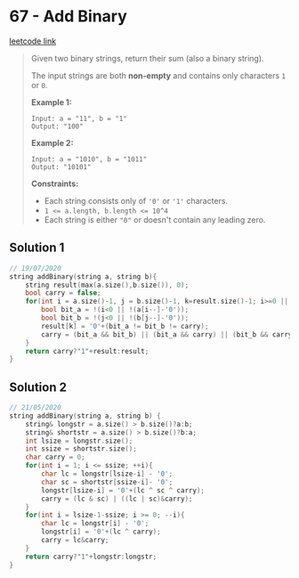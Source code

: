 # 67 - Add Binary

[leetcode link](https://leetcode.com/problems/add-binary/)

> Given two binary strings, return their sum (also a binary string).
>
> The input strings are both **non-empty** and contains only characters `1` or `0`.
>
> **Example 1:**
>
> ```
> Input: a = "11", b = "1"
> Output: "100"
> ```
>
> **Example 2:**
>
> ```
> Input: a = "1010", b = "1011"
> Output: "10101"
> ```
>
>  
>
> **Constraints:**
>
> - Each string consists only of `'0'` or `'1'` characters.
> - `1 <= a.length, b.length <= 10^4`
> - Each string is either `"0"` or doesn't contain any leading zero.

## Solution 1

```cpp
// 19/07/2020
string addBinary(string a, string b){
    string result(max(a.size(),b.size()), 0);
    bool carry = false;
    for(int i = a.size()-1, j = b.size()-1, k=result.size()-1; i>=0 || j>=0; k--){
        bool bit_a = !(i<0 || !(a[i--]-'0'));
        bool bit_b = !(j<0 || !(b[j--]-'0'));
        result[k] = '0'+(bit_a != bit_b != carry);
        carry = (bit_a && bit_b) || (bit_a && carry) || (bit_b && carry);
    }
    return carry?"1"+result:result;
}
```
## Solution 2

```cpp
// 21/05/2020
string addBinary(string a, string b) {
    string& longstr = a.size() > b.size()?a:b;
    string& shortstr = a.size() > b.size()?b:a;
    int lsize = longstr.size();
    int ssize = shortstr.size();
    char carry = 0;
    for(int i = 1; i <= ssize; ++i){ 
        char lc = longstr[lsize-i] - '0';
        char sc = shortstr[ssize-i]- '0';
        longstr[lsize-i] = '0'+(lc ^ sc ^ carry);
        carry = (lc & sc) | ((lc | sc)&carry);
    }
    for(int i = lsize-1-ssize; i >= 0; --i){ 
        char lc = longstr[i] - '0';
        longstr[i] = '0'+(lc ^ carry);
        carry = lc&carry;
    }
    return carry?"1"+longstr:longstr;
}
```
